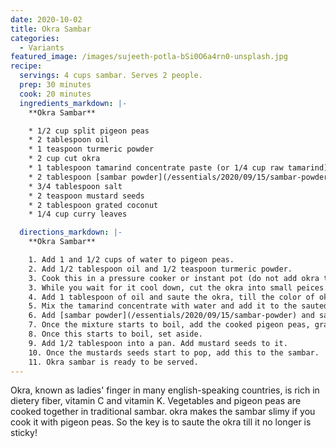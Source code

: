 ```yaml
---
date: 2020-10-02
title: Okra Sambar
categories:
  - Variants
featured_image: /images/sujeeth-potla-bSi0O6a4rn0-unsplash.jpg
recipe:
  servings: 4 cups sambar. Serves 2 people.
  prep: 30 minutes
  cook: 20 minutes
  ingredients_markdown: |-
    **Okra Sambar**

    * 1/2 cup split pigeon peas
    * 2 tablespoon oil
    * 1 teaspoon turmeric powder
    * 2 cup cut okra
    * 1 tablespoon tamarind concentrate paste (or 1/4 cup raw tamarind)
    * 2 tablespoon [sambar powder](/essentials/2020/09/15/sambar-powder)
    * 3/4 tablespoon salt
    * 2 teaspoon mustard seeds
    * 2 tablespoon grated coconut
    * 1/4 cup curry leaves

  directions_markdown: |-
    **Okra Sambar**

    1. Add 1 and 1/2 cups of water to pigeon peas.
    2. Add 1/2 tablespoon oil and 1/2 teaspoon turmeric powder.
    3. Cook this in a pressure cooker or instant pot (do not add okra to this!).
    3. While you wait for it cool down, cut the okra into small peices.
    4. Add 1 tablespoon of oil and saute the okra, till the color of okra changes from bright green to dark green and it is no longer sticky.
    5. Mix the tamarind concentrate with water and add it to the sauted okra. If you have raw tamarind, add hot water to it and make your own concentrate.
    6. Add [sambar powder](/essentials/2020/09/15/sambar-powder) and salt.
    7. Once the mixture starts to boil, add the cooked pigeon peas, grated coconut and curry leaves.
    8. Once this starts to boil, set aside.
    9. Add 1/2 tablespoon into a pan. Add mustard seeds to it.
    10. Once the mustards seeds start to pop, add this to the sambar.
    11. Okra sambar is ready to be served.
---
```

Okra, known as ladies' finger in many english-speaking countries, is rich in dietery fiber, vitamin C and vitamin K. Vegetables and pigeon peas are cooked together in traditional sambar. okra makes the sambar slimy if you cook it with pigeon peas. So the key is to saute the okra till it no longer is sticky!
